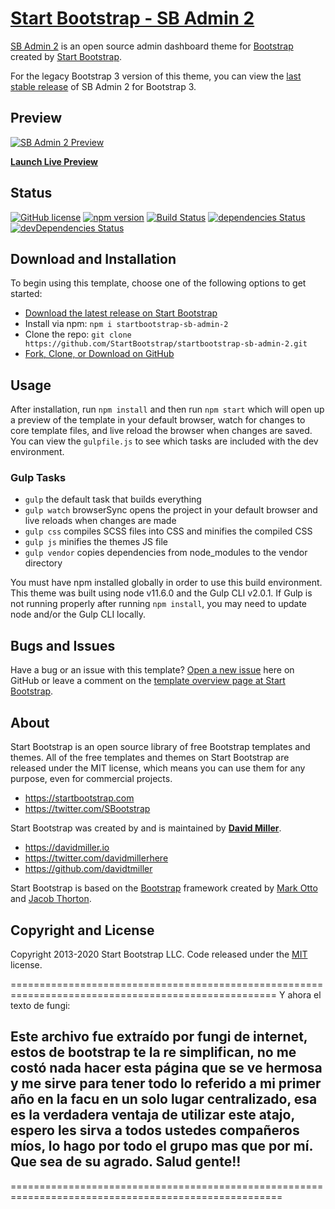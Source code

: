 # [Start Bootstrap - SB Admin 2](https://startbootstrap.com/theme/sb-admin-2/)

[SB Admin 2](https://startbootstrap.com/theme/sb-admin-2/) is an open source admin dashboard theme for [Bootstrap](https://getbootstrap.com/) created by [Start Bootstrap](https://startbootstrap.com/).

For the legacy Bootstrap 3 version of this theme, you can view the [last stable release](https://github.com/StartBootstrap/startbootstrap-sb-admin-2/releases/tag/v3.3.7%2B1) of SB Admin 2 for Bootstrap 3.

## Preview

[![SB Admin 2 Preview](https://assets.startbootstrap.com/img/screenshots/themes/sb-admin-2.png)](https://startbootstrap.github.io/startbootstrap-sb-admin-2/)

**[Launch Live Preview](https://startbootstrap.github.io/startbootstrap-sb-admin-2/)**

## Status

[![GitHub license](https://img.shields.io/badge/license-MIT-blue.svg)](https://raw.githubusercontent.com/StartBootstrap/startbootstrap-sb-admin-2/master/LICENSE)
[![npm version](https://img.shields.io/npm/v/startbootstrap-sb-admin-2.svg)](https://www.npmjs.com/package/startbootstrap-sb-admin-2)
[![Build Status](https://travis-ci.org/StartBootstrap/startbootstrap-sb-admin-2.svg?branch=master)](https://travis-ci.org/StartBootstrap/startbootstrap-sb-admin-2)
[![dependencies Status](https://david-dm.org/StartBootstrap/startbootstrap-sb-admin-2/status.svg)](https://david-dm.org/StartBootstrap/startbootstrap-sb-admin-2)
[![devDependencies Status](https://david-dm.org/StartBootstrap/startbootstrap-sb-admin-2/dev-status.svg)](https://david-dm.org/StartBootstrap/startbootstrap-sb-admin-2?type=dev)

## Download and Installation

To begin using this template, choose one of the following options to get started:

* [Download the latest release on Start Bootstrap](https://startbootstrap.com/theme/sb-admin-2/)
* Install via npm: `npm i startbootstrap-sb-admin-2`
* Clone the repo: `git clone https://github.com/StartBootstrap/startbootstrap-sb-admin-2.git`
* [Fork, Clone, or Download on GitHub](https://github.com/StartBootstrap/startbootstrap-sb-admin-2)

## Usage

After installation, run `npm install` and then run `npm start` which will open up a preview of the template in your default browser, watch for changes to core template files, and live reload the browser when changes are saved. You can view the `gulpfile.js` to see which tasks are included with the dev environment.

### Gulp Tasks

* `gulp` the default task that builds everything
* `gulp watch` browserSync opens the project in your default browser and live reloads when changes are made
* `gulp css` compiles SCSS files into CSS and minifies the compiled CSS
* `gulp js` minifies the themes JS file
* `gulp vendor` copies dependencies from node_modules to the vendor directory

You must have npm installed globally in order to use this build environment. This theme was built using node v11.6.0 and the Gulp CLI v2.0.1. If Gulp is not running properly after running `npm install`, you may need to update node and/or the Gulp CLI locally.

## Bugs and Issues

Have a bug or an issue with this template? [Open a new issue](https://github.com/StartBootstrap/startbootstrap-sb-admin-2/issues) here on GitHub or leave a comment on the [template overview page at Start Bootstrap](https://startbootstrap.com/theme/sb-admin-2/).

## About

Start Bootstrap is an open source library of free Bootstrap templates and themes. All of the free templates and themes on Start Bootstrap are released under the MIT license, which means you can use them for any purpose, even for commercial projects.

* <https://startbootstrap.com>
* <https://twitter.com/SBootstrap>

Start Bootstrap was created by and is maintained by **[David Miller](https://davidmiller.io/)**.

* <https://davidmiller.io>
* <https://twitter.com/davidmillerhere>
* <https://github.com/davidtmiller>

Start Bootstrap is based on the [Bootstrap](https://getbootstrap.com/) framework created by [Mark Otto](https://twitter.com/mdo) and [Jacob Thorton](https://twitter.com/fat).

## Copyright and License

Copyright 2013-2020 Start Bootstrap LLC. Code released under the [MIT](https://github.com/StartBootstrap/startbootstrap-resume/blob/gh-pages/LICENSE) license.

====================================================================================================
Y ahora el texto de fungi:

## Este archivo fue extraído por fungi de internet, estos de bootstrap te la re simplifican, no me costó nada hacer esta página que se ve hermosa y me sirve para tener todo lo referido a mi primer año en la facu en un solo lugar centralizado, esa es la verdadera ventaja de utilizar este atajo, espero les sirva a todos ustedes compañeros míos, lo hago por todo el grupo mas que por mí. Que sea de su agrado. Salud gente!!

=====================================================================================================